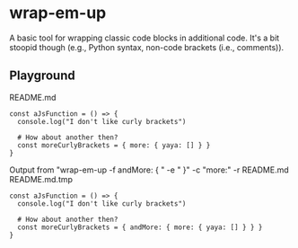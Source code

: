 # wrap-em-up

A basic tool for wrapping classic code blocks in additional code.
It's a bit stoopid though (e.g., Python syntax, non-code brackets (i.e., comments)).

## Playground

README.md
```
const aJsFunction = () => {
  console.log("I don't like curly brackets")
  
  # How about another then?
  const moreCurlyBrackets = { more: { yaya: [] } }
}
```

Output from "wrap-em-up -f andMore: { " -e " }" -c "more:" -r README.md
README.md.tmp
```
const aJsFunction = () => {
  console.log("I don't like curly brackets")
  
  # How about another then?
  const moreCurlyBrackets = { andMore: { more: { yaya: [] } } }
}
```
